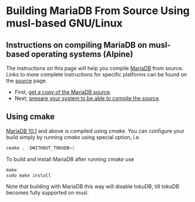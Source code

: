 # Building MariaDB From Source Using musl-based GNU/Linux

## Instructions on compiling MariaDB on musl-based operating systems (Alpine)

The instructions on this page will help you compile [MariaDB](/replication/optimization-and-tuning/query-optimizations/guiduuid-performance/mariadb) from source.
Links to more complete instructions for specific platforms can be found on the
[source](/kb/en/source/) page.

- First, [get a copy of the MariaDB source](/kb/en/getting-the-mariadb-source-code/).
- Next, [prepare your system to be able to compile the source](/kb/en/build-environment-setup-for-linux/).

## Using cmake

[MariaDB 10.1](/kb/en/what-is-mariadb-101/) and above is compiled using <em>cmake</em>. You can configure your
build simply by running <em>cmake</em> using special option, i.e.

```sql
cmake . -DWITHOUT_TOKUDB=1
```

To build and install MariaDB after running <em>cmake</em> use

```sql
make
sudo make install
```

Note that building with MariaDB this way will disable tokuDB, till tokuDB becomes fully supported on musl.